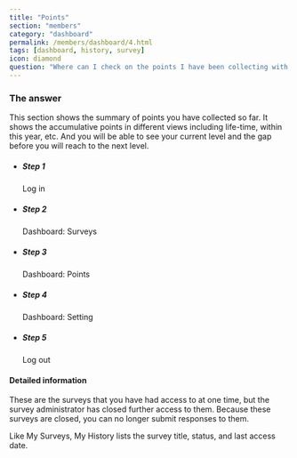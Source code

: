 ```yaml
---
title: "Points"
section: "members"
category: "dashboard"
permalink: /members/dashboard/4.html
tags: [dashboard, history, survey]
icon: diamond
question: "Where can I check on the points I have been collecting with your surveys so far?"
---
```


### <i class="pe-anchor pe-fw"></i> The answer

This section shows the summary of points you have collected so far. It shows the accumulative points in different views including life-time, within this year, etc. And you will be able to see your current level and the gap before you will reach to the next level.

<ul class="progress-tracker progress-tracker--text progress-tracker--center">
  <li class="progress-step is-completed">
    <span class="progress-marker"></span>
    <span class="progress-text">
      <h5 class="progress-title">Step 1</h5>
      Log in
    </span>
  </li>
  <li class="progress-step">
    <span class="progress-marker is-completed"></span>
    <span class="progress-text">
      <h5 class="progress-title">Step 2</h5>
      Dashboard: Surveys
    </span>
  </li>
  <li class="progress-step">
    <span class="progress-marker is-active"></span>
    <span class="progress-text">
      <h5 class="progress-title">Step 3</h5>
      Dashboard: Points
    </span>
  </li>
  <li class="progress-step">
    <span class="progress-marker"></span>
    <span class="progress-text">
      <h5 class="progress-title">Step 4</h5>
      Dashboard: Setting
    </span>
  </li>
  <li class="progress-step">
    <span class="progress-marker"></span>
    <span class="progress-text">
      <h5 class="progress-title">Step 5</h5>
      Log out
    </span>
  </li>
</ul>


#### Detailed information

These are the surveys that you have had access to at one time, but the survey administrator has closed further access to them. Because these surveys are closed, you can no longer submit responses to them.

Like My Surveys, My History lists the survey title, status, and last access date.
